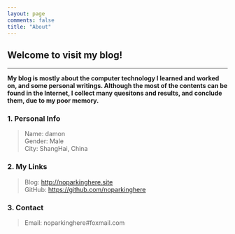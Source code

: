 ```yaml
---
layout: page
comments: false
title: "About"
---
```


## Welcome to visit my blog!

***

**My blog is mostly about the computer technology I learned and worked on, and some personal writings. Although the most of the contents can be found in the Internet, I collect many quesitons and results, and conclude them, due to my poor memory.**

### 1. Personal Info

> Name: damon  
> Gender: Male  
> City: ShangHai, China  


### 2. My Links

> Blog: <http://noparkinghere.site>  
> GitHub: <https://github.com/noparkinghere>  


### 3. Contact

> Email: noparkinghere#foxmail.com
